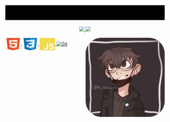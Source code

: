 <div align="center">
  <img src="https://github.com/enzozsantana/enzozsantana/blob/main/assets/gif-boas-vindas.gif?raw=true">
</div>

<div align="center"><br>
  <a href="https://github.com/enzozsantana">
  <img height="180em" src="https://github-readme-stats.vercel.app/api?username=enzozsantana&show_icons=true&theme=dark&include_all_commits=true&count_private=true"/>
  <img height="180em" src="https://github-readme-stats.vercel.app/api/top-langs/?username=enzozsantana&layout=compact&langs_count=7&theme=dark"/>
</div>

<div style="display: inline_block"><br>
  <img align="center" alt="HTML" height="40" width="50" src="https://raw.githubusercontent.com/devicons/devicon/master/icons/html5/html5-original.svg">
  <img align="center" alt="CSS" height="40" width="50" src="https://raw.githubusercontent.com/devicons/devicon/master/icons/css3/css3-original.svg">
  <img align="center" alt="JS" height="40" width="50" src="https://raw.githubusercontent.com/devicons/devicon/master/icons/javascript/javascript-plain.svg">
  <img align="center" alt="Git" height="40" width="50" src="https://cdn.jsdelivr.net/gh/devicons/devicon/icons/git/git-original.svg">
  <img align="right" alt="Rafa-pic" height="250" style="border-radius:50px;" src="https://raw.githubusercontent.com/enzozsantana/enzozsantana/main/assets/avatar.png">
</div>
